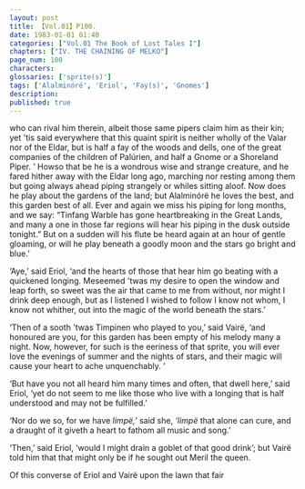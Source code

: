 ```yaml
---
layout: post
title: 【Vol.01】P100.
date: 1983-01-01 01:40
categories: ["Vol.01 The Book of Lost Tales I"]
chapters: ["IV. THE CHAINING OF MELKO"]
page_num: 100
characters: 
glossaries: ['sprite(s)']
tags: ['Alalminórë', 'Eriol', 'Fay(s)', 'Gnomes']
description: 
published: true
---
```


<p style="text-indent: 0;">
who can rival him therein, albeit those same pipers claim him as their kin; yet 'tis said everywhere that this quaint spirit is neither wholly of the Valar nor of the Eldar, but is half a fay of the woods and dells, one of the great companies of the children of Palúrien, and half a Gnome or a Shoreland Piper. ’ Howso that be he is a wondrous wise and strange creature, and he fared hither away with the Eldar long ago, marching nor resting among them but going always ahead piping strangely or whiles sitting aloof. Now does he play about the gardens of the land; but Alalminórë he loves the best, and this garden best of all. Ever and again we miss his piping for long months, and we say: “Tinfang Warble has gone heartbreaking in the Great Lands, and many a one in those far regions will hear his piping in the dusk outside tonight.” But on a sudden will his flute be heard again at an hour of gentle gloaming, or will he play beneath a goodly moon and the stars go bright and blue.’
</p>

‘Aye,’ said Eriol, ‘and the hearts of those that hear him go beating with a quickened longing. Meseemed 'twas my desire to open the window and leap forth, so sweet was the air that came to me from without, nor might I drink deep enough, but as I listened I wished to follow I know not whom, I know not whither, out into the magic of the world beneath the stars.’

‘Then of a sooth 'twas Timpinen who played to you,’ said Vairë, ‘and honoured are you, for this garden has been empty of his melody many a night. Now, however, for such is the eeriness of that sprite, you will ever love the evenings of summer and the nights of stars, and their magic will cause your heart to ache unquenchably. ’

‘But have you not all heard him many times and often, that dwell here,’ said Eriol, ‘yet do not seem to me like those who live with a longing that is half understood and may not be fulfilled.’

‘Nor do we so, for we have <I>limpë,’</I> said she, <I>‘limpë</I> that alone can cure, and a draught of it giveth a heart to fathom all music and song.’

‘Then,’ said Eriol, ‘would I might drain a goblet of that good drink’; but Vairë told him that that might only be if he sought out Meril the queen.

Of this converse of Eriol and Vairë upon the lawn that fair

